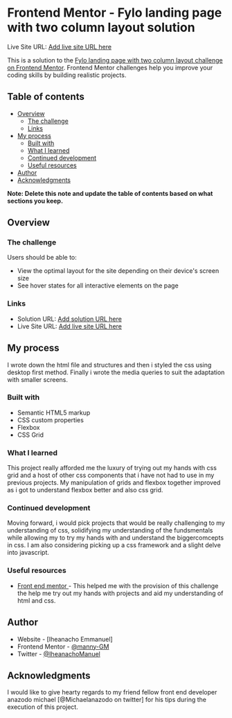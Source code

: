 # Frontend Mentor - Fylo landing page with two column layout solution

Live Site URL: [Add live site URL here](https://manny-gm.github.io/Fylo-landing-page/)

This is a solution to the [Fylo landing page with two column layout challenge on Frontend Mentor](https://www.frontendmentor.io/challenges/fylo-landing-page-with-two-column-layout-5ca5ef041e82137ec91a50f5). Frontend Mentor challenges help you improve your coding skills by building realistic projects. 

## Table of contents

- [Overview](#overview)
  - [The challenge](#the-challenge)
  - [Links](#links)
- [My process](#my-process)
  - [Built with](#built-with)
  - [What I learned](#what-i-learned)
  - [Continued development](#continued-development)
  - [Useful resources](#useful-resources)
- [Author](#author)
- [Acknowledgments](#acknowledgments)

**Note: Delete this note and update the table of contents based on what sections you keep.**

## Overview

### The challenge

Users should be able to:

- View the optimal layout for the site depending on their device's screen size
- See hover states for all interactive elements on the page

### Links

- Solution URL: [Add solution URL here](http://127.0.0.1:5500/Fylo%20landing%20page/index.html)
- Live Site URL: [Add live site URL here](https://manny-gm.github.io/Fylo-landing-page/)

## My process
I wrote down the html file and structures and then i styled the css using desktop first method. Finally i wrote the media queries to suit the adaptation with smaller screens.

### Built with

- Semantic HTML5 markup
- CSS custom properties
- Flexbox
- CSS Grid

### What I learned

This project really afforded me the luxury of trying out my hands with css grid and a host of other css components that i have not had to use in my previous projects.
My manipulation of grids and flexbox together improved as i got to understand flexbox better and also css grid.

### Continued development

Moving forward, i would pick projects that would be really challenging to my understanding of css, solidifying my understanding of the fundsmentals while allowing my to try my hands with and understand the biggercomcepts in css. I am also considering picking up a css framework and a slight delve into javascript.

### Useful resources

- [Front end mentor ](https://www.frontendmentor.com) - This helped me with the provision of this challenge the help me try out my hands with projects and aid my understanding of html and css.

## Author

- Website - [Iheanacho Emmanuel]
- Frontend Mentor - [@manny-GM](https://www.frontendmentor.io/profile/manny-GM)
- Twitter - [@IheanachoManuel](https://www.twitter.com/iheanachoManuel)

## Acknowledgments
I would like to give hearty regards to my friend fellow front end developer anazodo michael [@Michaelanazodo on twitter] for his tips during the execution of this project.
